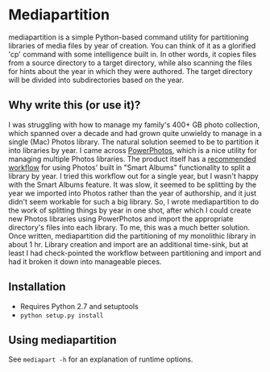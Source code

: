 # Mediapartition
mediapartition is a simple Python-based command utility for partitioning libraries of media files by year of creation. You can think of it as a glorified 'cp' command with some intelligence built in.  In other words, it copies files from a source directory to a target directory, while also scanning the files for hints about the year in which they were authored.  The target directory will be divided into subdirectories based on the year.

## Why write this (or use it)?
I was struggling with how to manage my family's 400+ GB photo collection, which spanned over a decade and had grown quite unwieldy to manage in a single (Mac) Photos library.  The natural solution seemed to be to partition it into libraries by year.  I came across [PowerPhotos](https://www.fatcatsoftware.com/powerphotos/), which is a nice utility for managing multiple Photos libraries.  The product itself has a [recommended workflow](https://www.fatcatsoftware.com/powerphotos/Docs/split_library.html) for using Photos' built in "Smart Albums" functionality to split a library by year. I tried this workflow out for a single year, but I wasn't happy with the Smart Albums feature.  It was slow, it seemed to be splitting by the year we imported into Photos rather than the year of authorship, and it just didn't seem workable for such a big library.  So, I wrote mediapartition to do the work of splitting things by year in one shot, after which I could create new Photos libraries using PowerPhotos and import the appropriate directory's files into each library.  To me, this was a much better solution.  Once written, mediapartition did the partitioning of my monolithic library in about 1 hr.  Library creation and import are an additional time-sink, but at least I had check-pointed the workflow between partitioning and import and had it broken it down into manageable pieces.

## Installation
* Requires Python 2.7 and setuptools
* `python setup.py install`

## Using mediapartition

See `mediapart -h` for an explanation of runtime options.

